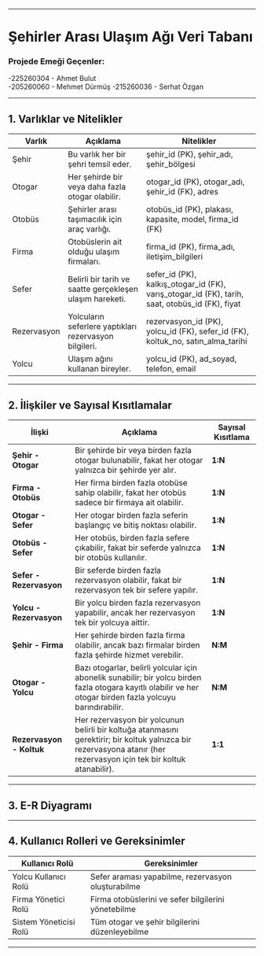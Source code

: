 
---
# Şehirler Arası Ulaşım Ağı Veri Tabanı

### Projede Emeği Geçenler:
-225260304 - Ahmet Bulut  
-205260060 - Mehmet Dürmüş
-215260036 - Serhat Özgan

---

## 1. Varlıklar ve Nitelikler

| Varlık        | Açıklama                                      | Nitelikler                                                 |
|---------------|-----------------------------------------------|------------------------------------------------------------|
| Şehir         | Bu varlık her bir şehri temsil eder.          | şehir_id (PK), şehir_adı, şehir_bölgesi                    |
| Otogar        | Her şehirde bir veya daha fazla otogar olabilir. | otogar_id (PK), otogar_adı, şehir_id (FK), adres        |
| Otobüs        | Şehirler arası taşımacılık için araç varlığı. | otobüs_id (PK), plakası, kapasite, model, firma_id (FK)    |
| Firma         | Otobüslerin ait olduğu ulaşım firmaları.      | firma_id (PK), firma_adı, iletişim_bilgileri               |
| Sefer         | Belirli bir tarih ve saatte gerçekleşen ulaşım hareketi. | sefer_id (PK), kalkış_otogar_id (FK), varış_otogar_id (FK), tarih, saat, otobüs_id (FK), fiyat |
| Rezervasyon   | Yolcuların seferlere yaptıkları rezervasyon bilgileri. | rezervasyon_id (PK), yolcu_id (FK), sefer_id (FK), koltuk_no, satın_alma_tarihi |
| Yolcu         | Ulaşım ağını kullanan bireyler.               | yolcu_id (PK), ad_soyad, telefon, email                    |

---

## 2. İlişkiler ve Sayısal Kısıtlamalar

| İlişki           | Açıklama                                                                                              | Sayısal Kısıtlama |
|------------------|-------------------------------------------------------------------------------------------------------|--------------------|
| **Şehir - Otogar**   | Bir şehirde bir veya birden fazla otogar bulunabilir, fakat her otogar yalnızca bir şehirde yer alır. | **1:N**           |
| **Firma - Otobüs**   | Her firma birden fazla otobüse sahip olabilir, fakat her otobüs sadece bir firmaya ait olabilir.      | **1:N**           |
| **Otogar - Sefer**   | Her otogar birden fazla seferin başlangıç ve bitiş noktası olabilir.                                  | **1:N**           |
| **Otobüs - Sefer**   | Her otobüs, birden fazla sefere çıkabilir, fakat bir seferde yalnızca bir otobüs kullanılır.           | **1:N**           |
| **Sefer - Rezervasyon** | Bir seferde birden fazla rezervasyon olabilir, fakat bir rezervasyon tek bir sefere yapılır.        | **1:N**           |
| **Yolcu - Rezervasyon** | Bir yolcu birden fazla rezervasyon yapabilir, ancak her rezervasyon tek bir yolcuya aittir.         | **1:N**           |
| **Şehir - Firma** | Her şehirde birden fazla firma olabilir, ancak bazı firmalar birden fazla şehirde hizmet verebilir. | **N:M**          |
| **Otogar - Yolcu** | Bazı otogarlar, belirli yolcular için abonelik sunabilir; bir yolcu birden fazla otogara kayıtlı olabilir ve her otogar birden fazla yolcuyu barındırabilir. | **N:M** |
| **Rezervasyon - Koltuk** | Her rezervasyon bir yolcunun belirli bir koltuğa atanmasını gerektirir; bir koltuk yalnızca bir rezervasyona atanır (her rezervasyon için tek bir koltuk atanabilir). | **1:1**           |

---

## 3. E-R Diyagramı


---

## 4. Kullanıcı Rolleri ve Gereksinimler

| Kullanıcı Rolü       | Gereksinimler                                              |
|----------------------|------------------------------------------------------------|
| Yolcu Kullanıcı Rolü | Sefer araması yapabilme, rezervasyon oluşturabilme         |
| Firma Yönetici Rolü  | Firma otobüslerini ve sefer bilgilerini yönetebilme        |
| Sistem Yöneticisi Rolü | Tüm otogar ve şehir bilgilerini düzenleyebilme          |

---

